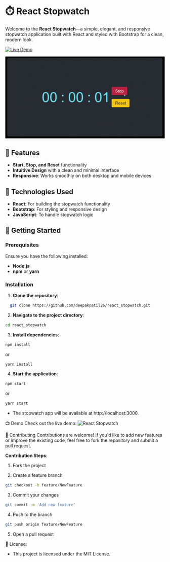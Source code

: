 # ⏱️ React Stopwatch

Welcome to the **React Stopwatch**—a simple, elegant, and responsive stopwatch application built with React and styled with Bootstrap for a clean, modern look.

[![Live Demo](https://img.shields.io/badge/Live-Demo-brightgreen?style=for-the-badge)](https://deepakpatil26.github.io/react_stopwatch/)

![Stopwatch Demo](src/assets/react_stopwatch.gif)

## 🌟 Features

- **Start, Stop, and Reset** functionality
- **Intuitive Design** with a clean and minimal interface
- **Responsive**: Works smoothly on both desktop and mobile devices

## 🎨 Technologies Used

- **React**: For building the stopwatch functionality
- **Bootstrap**: For styling and responsive design
- **JavaScript**: To handle stopwatch logic

## 🚀 Getting Started

### Prerequisites

Ensure you have the following installed:

- **Node.js**
- **npm** or **yarn**

### Installation

1. **Clone the repository**:

```bash
  git clone https://github.com/deepakpatil26/react_stopwatch.git
```

2. **Navigate to the project directory**:

```bash
cd react_stopwatch
```

3. **Install dependencies**:

```bash
npm install
```

or

```bash
yarn install
```

4. **Start the application**:

```bash
npm start
```

or

```bash
yarn start
```

- The stopwatch app will be available at http://localhost:3000.

📺 Demo
Check out the live demo: ![React Stopwatch](https://deepakpatil26.github.io/react_stopwatch/)

🤝 Contributing
Contributions are welcome! If you'd like to add new features or improve the existing code, feel free to fork the repository and submit a pull request.

**Contribution Steps**:

1. Fork the project

2. Create a feature branch

```bash
git checkout -b feature/NewFeature
```

3. Commit your changes

```bash
git commit -m 'Add new feature'
```

4. Push to the branch

```bash
git push origin feature/NewFeature
```

5. Open a pull request

📜 License:

- This project is licensed under the MIT License.
